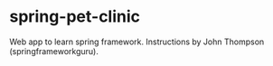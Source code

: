 # spring-pet-clinic
Web app to learn spring framework. Instructions by John Thompson (springframeworkguru).
